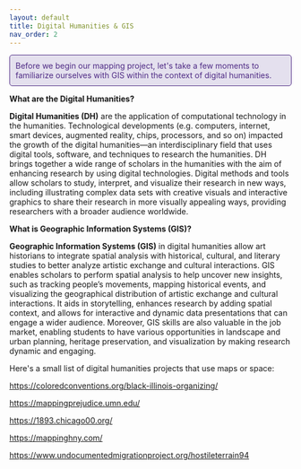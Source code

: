 ```yaml
---
layout: default
title: Digital Humanities & GIS
nav_order: 2
---
```


<div style="border: 1px solid #4E2A84; background-color: #E4E0EE; padding: 10px; border-radius: 5px; color: #4E2A84;">
  Before we begin our mapping project, let's take a few moments to familiarize ourselves with GIS within the context of digital humanities.
</div>

**What are the Digital Humanities?**

**Digital Humanities (DH)** are the application of computational technology in the humanities. Technological developments (e.g. computers, internet, smart devices, augmented reality, chips, processors, and so on) impacted the growth of the digital humanities—an interdisciplinary field that uses digital tools, software, and techniques to research the humanities. DH brings together a wide range of scholars in the humanities with the aim of enhancing research by using digital technologies. Digital methods and tools allow scholars to study, interpret, and visualize their research in new ways, including illustrating complex data sets with creative visuals and interactive graphics to share their research in more visually appealing ways, providing researchers with a broader audience worldwide. 

 

**What is Geographic Information Systems (GIS)?**

**Geographic Information Systems (GIS)** in digital humanities allow art historians to integrate spatial analysis with historical, cultural, and literary studies to better analyze artistic exchange and cultural interactions. GIS enables scholars to perform spatial analysis to help uncover new insights, such as tracking people’s movements, mapping historical events, and visualizing the geographical distribution of artistic exchange and cultural interactions. It aids in storytelling, enhances research by adding spatial context, and allows for interactive and dynamic data presentations that can engage a wider audience. Moreover, GIS skills are also valuable in the job market, enabling students to have various opportunities in landscape and urban planning, heritage preservation, and visualization by making research dynamic and engaging.   

Here's a small list of digital humanities projects that use maps or space: 

https://coloredconventions.org/black-illinois-organizing/

https://mappingprejudice.umn.edu/

https://1893.chicago00.org/

https://mappinghny.com/

https://www.undocumentedmigrationproject.org/hostileterrain94


